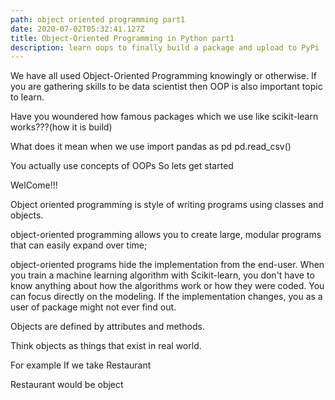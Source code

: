 ```yaml
---
path: object oriented programming part1
date: 2020-07-02T05:32:41.127Z
title: Object-Oriented Programming in Python part1
description: learn oops to finally build a package and upload to PyPi
---
```

We have all used Object-Oriented Programming knowingly or otherwise. If you are gathering skills to be data scientist then OOP is also important topic to learn. 

Have you woundered how famous packages which we use like scikit-learn works???(how it is build)

What does it mean when we use import pandas as pd pd.read_csv()

You actually use concepts of OOPs So lets get started

WelCome!!!

Object oriented programming is style of writing programs using classes and objects.

object-oriented programming allows you to create large, modular programs that can easily expand over time;

object-oriented programs hide the implementation from the end-user. When you train a machine learning algorithm with Scikit-learn, you don't have to know anything about how the algorithms work or how they were coded. You can focus directly on the modeling. If the implementation changes, you as a user of package might not ever find out.



Objects are defined by attributes and methods.

Think objects as things that exist in real world.

For example If we take Restaurant

Restaurant would be object
